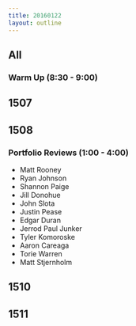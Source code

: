 ```yaml
---
title: 20160122
layout: outline
---
```


## All

### Warm Up (8:30 - 9:00)

## 1507

## 1508

### Portfolio Reviews (1:00 - 4:00)

* Matt Rooney
* Ryan Johnson
* Shannon Paige
* Jill Donohue
* John Slota
* Justin Pease
* Edgar Duran
* Jerrod Paul Junker
* Tyler Komoroske
* Aaron Careaga
* Torie Warren
* Matt Stjernholm

## 1510

## 1511
